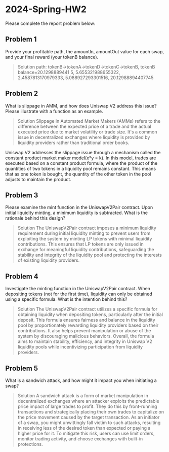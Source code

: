 # 2024-Spring-HW2

Please complete the report problem below:

## Problem 1
Provide your profitable path, the amountIn, amountOut value for each swap, and your final reward (your tokenB balance).

> Solution
path: tokenB->tokenA->tokenD->tokenC->tokenB, tokenB balance=20.1298889441
5, 5.655321988655322, 2.4587813170979333, 5.088927293301516, 20.12988894407745

## Problem 2
What is slippage in AMM, and how does Uniswap V2 address this issue? Please illustrate with a function as an example.

> Solution
Slippage in Automated Market Makers (AMMs) refers to the difference between the expected price of a trade and the actual executed price due to market volatility or trade size. It's a common issue in decentralized exchanges where liquidity is provided by liquidity providers rather than traditional order books.

Uniswap V2 addresses the slippage issue through a mechanism called the constant product market maker model(x*y = k). In this model, trades are executed based on a constant product formula, where the product of the quantities of two tokens in a liquidity pool remains constant. This means that as one token is bought, the quantity of the other token in the pool adjusts to maintain the product.


## Problem 3
Please examine the mint function in the UniswapV2Pair contract. Upon initial liquidity minting, a minimum liquidity is subtracted. What is the rationale behind this design?

> Solution
The UniswapV2Pair contract imposes a minimum liquidity requirement during initial liquidity minting to prevent users from exploiting the system by minting LP tokens with minimal liquidity contributions. This ensures that LP tokens are only issued in exchange for meaningful liquidity contributions, safeguarding the stability and integrity of the liquidity pool and protecting the interests of existing liquidity providers.
## Problem 4
Investigate the minting function in the UniswapV2Pair contract. When depositing tokens (not for the first time), liquidity can only be obtained using a specific formula. What is the intention behind this?

> Solution
The UniswapV2Pair contract utilizes a specific formula for obtaining liquidity when depositing tokens, particularly after the initial deposit. This formula ensures fairness and balance in the liquidity pool by proportionately rewarding liquidity providers based on their contributions. It also helps prevent manipulation or abuse of the system by discouraging malicious behaviors. Overall, the formula aims to maintain stability, efficiency, and integrity in Uniswap V2 liquidity pools while incentivizing participation from liquidity providers.
## Problem 5
What is a sandwich attack, and how might it impact you when initiating a swap?

> Solution
A sandwich attack is a form of market manipulation in decentralized exchanges where an attacker exploits the predictable price impact of large trades to profit. They do this by front-running transactions and strategically placing their own trades to capitalize on the price movement caused by the target transaction. As an initiator of a swap, you might unwittingly fall victim to such attacks, resulting in receiving less of the desired token than expected or paying a higher price for it. To mitigate this risk, users can use limit orders, monitor trading activity, and choose exchanges with built-in protections.






